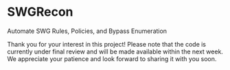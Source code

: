 # SWGRecon
Automate SWG Rules, Policies, and Bypass Enumeration

Thank you for your interest in this project! Please note that the code is currently under final review and will be made available within the next week. We appreciate your patience and look forward to sharing it with you soon.